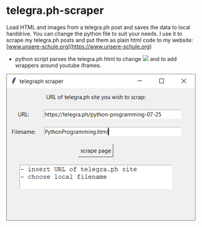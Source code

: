 # telegra.ph-scraper
Load HTML and images from a telegra.ph post and saves the data to local harddrive. You can change the python file to suit your needs. I use it to scrape my telegra.ph posts and put them as plain html code to my website: [www.unsere-schule.org](https://www.unsere-schule.org)

- python script parses the telegra.ph html to change <img src=...> and to add <div> wrappers around youtube iframes.

![](python_2tCkvvarfL.png)

